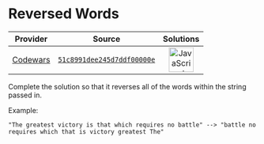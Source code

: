 [_metadata_:generated]: - "true"

# Reversed Words

<!-- INFO TABLE BEGIN -->

| Provider                                        | Source                                                                               | Solutions                                                                                                                                                    |
| :---------------------------------------------: | :----------------------------------------------------------------------------------: | :----------------------------------------------------------------------------------------------------------------------------------------------------------: |
| [Codewars](../../../docs/providers/Codewars.md) | [`51c8991dee245d7ddf00000e`](https://www.codewars.com/kata/51c8991dee245d7ddf00000e) | [<img src="https://res.cloudinary.com/rascaltwo/image/upload/v1631924076/javascript_ehszr7.svg" alt="JavaScript" title="JavaScript" width="50" />](solve.js) |

<!-- INFO TABLE END -->

Complete the solution so that it reverses all of the words within the string passed in. 

Example:

```
"The greatest victory is that which requires no battle" --> "battle no requires which that is victory greatest The"
```


